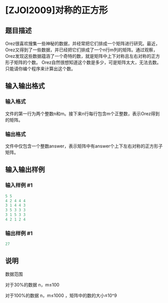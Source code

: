 # [ZJOI2009]对称的正方形

## 题目描述

Orez很喜欢搜集一些神秘的数据，并经常把它们排成一个矩阵进行研究。最近，Orez又得到了一些数据，并已经把它们排成了一个n行m列的矩阵。通过观察，Orez发现这些数据蕴涵了一个奇特的数，就是矩阵中上下对称且左右对称的正方形子矩阵的个数。 Orez自然很想知道这个数是多少，可是矩阵太大，无法去数。只能请你编个程序来计算出这个数。

## 输入输出格式

### 输入格式

文件的第一行为两个整数n和m。接下来n行每行包含m个正整数，表示Orez得到的矩阵。

### 输出格式

文件中仅包含一个整数answer，表示矩阵中有answer个上下左右对称的正方形子矩阵。

## 输入输出样例

### 输入样例 #1

```cpp
5 5
4 2 4 4 4 
3 1 4 4 3 
3 5 3 3 3 
3 1 5 3 3 
4 2 1 2 4 
```


### 输出样例 #1

```cpp
27
```


## 说明

数据范围

对于30%的数据 n，m≤100

对于100%的数据 n，m≤1000 ，矩阵中的数的大小≤10^9

